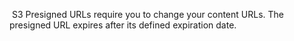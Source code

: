  S3 Presigned URLs require you to change your content URLs. The presigned URL expires after its defined expiration date.